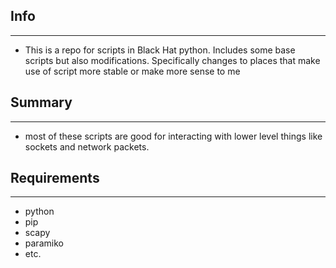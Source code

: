 ## Info
-----------------------------------------
- This is a repo for scripts in Black Hat python. Includes some base scripts but also modifications. Specifically changes to places that make use of script more stable or make more sense to me


## Summary
-----------------------------
- most of these scripts are good for interacting with lower level things like sockets and network packets. 


## Requirements
-----------------------------
- python
- pip
- scapy
- paramiko
- etc. 

